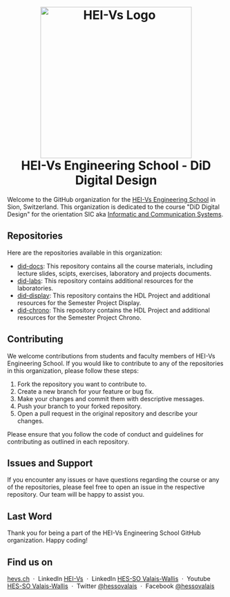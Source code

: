 <h1 align="center">
  <br>
  <img src="./img/hei-en.png" alt="HEI-Vs Logo" width="350">
  <br>
  HEI-Vs Engineering School - DiD Digital Design
  <br>
</h1>

Welcome to the GitHub organization for the [HEI-Vs Engineering School](https://hevs.ch/isc) in Sion, Switzerland. This organization is dedicated to the course "DiD Digital Design" for the orientation SIC aka [Informatic and Communication Systems](https://hevs.ch/isc).

## Repositories

Here are the repositories available in this organization:

- [did-docs](https://github.com/hei-isc-did/did-docs): This repository contains all the course materials, including lecture slides, scipts, exercises, laboratory and projects documents.
- [did-labs](https://github.com/hei-isc-did/did-labs): This repository contains additional resources for the laboratories.
- [did-display](https://github.com/hei-isc-did/did-display): This repository contains the HDL Project and additional resources for the Semester Project Display.
- [did-chrono](https://github.com/hei-isc-did/did-chrono): This repository contains the HDL Project and additional resources for the Semester Project Chrono.

## Contributing

We welcome contributions from students and faculty members of HEI-Vs Engineering School. If you would like to contribute to any of the repositories in this organization, please follow these steps:

1. Fork the repository you want to contribute to.
2. Create a new branch for your feature or bug fix.
3. Make your changes and commit them with descriptive messages.
4. Push your branch to your forked repository.
5. Open a pull request in the original repository and describe your changes.

Please ensure that you follow the code of conduct and guidelines for contributing as outlined in each repository.

## Issues and Support

If you encounter any issues or have questions regarding the course or any of the repositories, please feel free to open an issue in the respective repository. Our team will be happy to assist you.

## Last Word

Thank you for being a part of the HEI-Vs Engineering School GitHub organization. Happy coding!

## Find us on

[hevs.ch](https://www.hevs.ch/isc) &nbsp;&middot;&nbsp;
LinkedIn [HEI-Vs](https://www.linkedin.com/showcase/school-of-engineering-valais-wallis/) &nbsp;&middot;&nbsp;
LinkedIn [HES-SO Valais-Wallis](https://www.linkedin.com/groups/104343/) &nbsp;&middot;&nbsp;
Youtube [HES-SO Valais-Wallis](https://www.youtube.com/user/HESSOVS) &nbsp;&middot;&nbsp;
Twitter [@hessovalais](https://twitter.com/hessovalais) &nbsp;&middot;&nbsp;
Facebook [@hessovalais](https://www.facebook.com/hessovalais)
